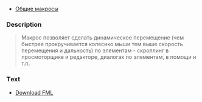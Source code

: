   * [Общие макросы](Common.md)

### Description ###

> Макрос позволяет сделать динамическое перемещение (чем быстрее прокручивается колесико мыши тем выше скорость перемещения и дальность) по элементам - скроллинг в просмоторщике и редакторе, диалогах по элементам, в помощи и т.п.

### Тext ###

  * [Download FML](http://far-macro-library.googlecode.com/svn/trunk/Common/NiceWheel.fml)